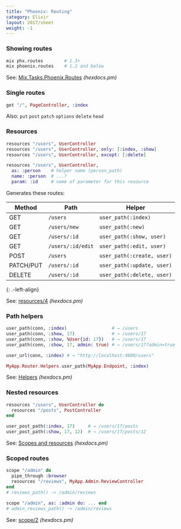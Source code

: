 ```yaml
---
title: "Phoenix: Routing"
category: Elixir
layout: 2017/sheet
weight: -1
---
```


### Showing routes

```sh
mix phx.routes        # 1.3+
mix phoenix.routes    # 1.2 and below
```

See: [Mix.Tasks.Phoenix.Routes](https://hexdocs.pm/phoenix/Mix.Tasks.Phoenix.Routes.html) _(hexdocs.pm)_

### Single routes

```elixir
get "/", PageController, :index
```

Also: `put` `post` `patch` `options` `delete` `head`

### Resources

```elixir
resources "/users", UserController
resources "/users", UserController, only: [:index, :show]
resources "/users", UserController, except: [:delete]
```

```elixir
resources "/users", UserController,
  as: :person    # helper name (person_path)
  name: :person  # ...?
  param: :id     # name of parameter for this resource
```

Generates these routes:

| Method    | Path              | Helper                     |
| ----      | ----              | ----                       |
| GET       | `/users`          | `user_path(:index)`        |
| GET       | `/users/new`      | `user_path(:new)`          |
| GET       | `/users/:id`      | `user_path(:show, user)`   |
| GET       | `/users/:id/edit` | `user_path(:edit, user)`   |
| POST      | `/users`          | `user_path(:create, user)` |
| PATCH/PUT | `/users/:id`      | `user_path(:update, user)` |
| DELETE    | `/users/:id`      | `user_path(:delete, user)` |
{: .-left-align}

See: [resources/4](https://hexdocs.pm/phoenix/Phoenix.Router.html#resources/4) _(hexdocs.pm)_

### Path helpers

```elixir
user_path(conn, :index)                 # → /users
user_path(conn, :show, 17)              # → /users/17
user_path(conn, :show, %User{id: 17})   # → /users/17
user_path(conn, :show, 17, admin: true) # → /users/17?admin=true
```

```elixir
user_url(conn, :index) # → "http://localhost:4000/users"
```

```elixir
MyApp.Router.Helpers.user_path(MyApp.Endpoint, :index)
```

See: [Helpers](https://hexdocs.pm/phoenix/Phoenix.Router.html#module-helpers) _(hexdocs.pm)_

### Nested resources

```elixir
resources "/users", UserController do
  resources "/posts", PostController
end
```

```elixir
user_post_path(:index, 17)     # → /users/17/posts
user_post_path(:show, 17, 12)  # → /users/17/posts/12
```

See: [Scopes and resources](https://hexdocs.pm/phoenix/Phoenix.Router.html#module-scopes-and-resources) _(hexdocs.pm)_

### Scoped routes

```elixir
scope "/admin" do
  pipe_through :browser
  resources "/reviews", MyApp.Admin.ReviewController
end
# reviews_path() -> /admin/reviews
```

```elixir
scope "/admin", as: :admin do: ... end
# admin_reviews_path() -> /admin/reviews
```

See: [scope/2](https://hexdocs.pm/phoenix/Phoenix.Router.html#scope/2) _(hexdocs.pm)_
